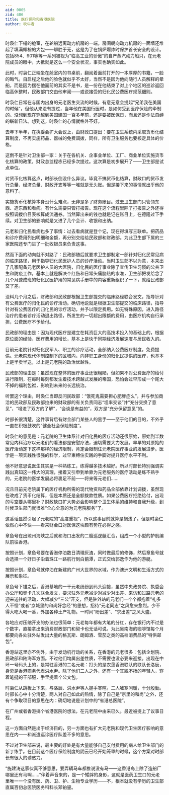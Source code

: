```yaml
---
aid: 0005
zid: 406
title: 医疗保险和省港医院
author: 吹牛者

---
```




  时袅仁下榻的舱室，在轮船远离动力机房的一端，房间朝向动力机房的一面墙还堆起了填满椰棕的大包——聊胜于无，这是为了在锅炉爆炸时保护首长安全的设计。包括854、901等等一系列被视为“临高工业的骄傲”的自产蒸汽动力船只，在元老院成员的眼中，大抵就是这么一个安全状况，事实也确实如此。

  此时，时袅仁正端坐在舱室内的书桌前，翻阅着面前打开的一本厚厚的书籍，一脸的晦气。自启程之后他的脸色就似乎不太好，当然不是因为他向随行人员解释的晕船，而是因为摆在他面前的其实不是书，是一份在他结束了对上个地区的巡诊返回临高休整时，民政部门交由他审阅——或说接受的归化民公费医疗规范细则。

  时袅仁日常在与国内出身的元老医生交流的时候，有意无意会提起“兄弟我在美国的时候”，但他从来没有提过，当年他在美国行医时，是如何受到医疗保险的牵制的。没想到现在穿越到美国建国一百多年前，还是要被医保日，而且还是作法自缚的崭新日法。想到这，时袅仁的心情就格外不好。

  去年下半年，在执委会扩大会议上，由财政口提出：要在卫生系统内采取货币化结算制度，不再实施药品、器械的免费调拨，同样，所有卫生服务也要核定具体的价格。

  这倒不是针对卫生部一家：关于在各机关、企事业单位、工厂、商业单位实施货币化核算的政策，财政总监程栋已经多次提过。这次算是初步展开了——卫生部是试点单位。

  对货币化核算这点，时部长倒没什么异议。毕竟不搞货币化结算，财政口的货币发行总量、经济总量、财政开支等等一堆就是无头账。但是接下来的事情就出乎他的意料了。

  实施货币化核算本身没什么难点，无非是多了财务账目。过去卫生部门只管领东西、造东西和看病。有什么需要只管打报告。现在这个流程里除了打报告之外还得按照调拨价目表核算成流通券。当然算出来的钱也就是记在账目上，在德隆过下手续。对卫生部的影响就是又进了几个会计、收银和出纳。

  元老和归化民看病也多了事情：过去看病就是登个记，现在得填写三联单。把药品和诊疗费用列出明细和金额，再分别交给给民政部和财政部。为此卫生部下属的三家医院还专门进了一批收银员来负责这事。

  然而下面的动向就不对路了：民政部随后就要求卫生部制定一部针对归化民常见病的临床路径，用于指导归化民医护人员的诊疗活动。当时卫生部不以为意，本来出了几家配备元老医护人员的大医院，归化民的医疗事业除了宣传卫生习惯的公共卫生和防疫工作，基本上就是解决个红伤和日常头痛脑热的水准，卫生部把发给念了几个月速成班的归化民医护用的常见病手册中的内容重新组织了一下，就给民政部交了差。

  没料几个月之后，财政部和民政部根据卫生部提交的临床路径联合发文，指导针对有公费医疗的归化民的诊疗活动。确切地说就是根据卫生部提交的临床路径，指导针对有公费医疗的归化民的诊疗活动，并予以限定费用。如无特殊原因，进入路径治疗的患者诊疗活动退出路径，所发生的一切超出限额的费用，由医疗机构自行承担，公费医疗不予给付。

  民政部的理由是：因为现代医疗是建立在耗资巨大的高技术投入的基础上的，根据原位面的经验，医疗费用的增长，基本上是快于同期经济发展速度与居民收入的。

  目前元老院针对归化民军人、职工的诊疗活动，全部纳入公费医疗制度，免费提供。元老院现代体制控制下的区域内，向非职工身份的归化民提供的医疗，也基本上是半卖半送，以上是元老院的政治优越性。

  民政部的理由是：虽然现在整体的医疗事业还很粗陋，但如果不对公费医疗的给付进行限制，在每时每刻都发生着技术跨越式发展的帝国，恐怕会过早形成一个尾大不掉的福利包袱，影响到未来的长远统治。

  听罢这个理由，时袅仁当即反问民政部：“饿死鬼需要担心肥胖症么”，并与参加商洽的民政部及民政部拉来的财政部的有关负责同志“坦率交谈”并“充分交换了意见”，“增进了双方的了解”，“会谈是有益的”，双方是“充分保留意见”的。

  时部长很清楚，这件事背后有财金部门某些人的黑手——至于他们的目的，不外乎一直在积极鼓吹的“健全社会保险制度”。

  时袅仁的意见是：元老院的卫生体系针对归化民的医疗活动还很原始，原始到半数常见内科治疗以元老们的看法都是安慰疗法，迫切需要大力发展。早早的对原始的医疗活动定下这样那样的经济限制，肯定会限制住元老院医疗事业的发展进步。医学是一项实践性很强的科学，过早束缚住实践的手脚对提升医疗水平不利。

  他不好意思说医生其实是一种熟练工，练得越多技术越好。所以时部长特别强调实践出真知这一伟大的真理，接着又引申到单靠为元老服务的医疗活动是练不熟手的，元老院的医学发展必将裹足不前——将来等元老们……

  况且目前元老院属下的医疗机构所需的现代物资和药品全部依靠计划调拨，虽然现在改成了货币化结算，但是本质还是全额拨款性质。如果公费医疗拒绝给付，出现的亏空要从哪里补？财政缺口扩大势必会影响整个卫生体系的维持和自我升级，到时候卫生部门就很难“全心全意的为元老院服务”了。

  这番话显然引起了元老院的“高度重视”，所以这事目前就算是搁浅了。但是时袅仁依然心中不快——看来财金口对医保这块颇有势在必得之感。

  章鱼号在出琼州海峡之后就和海口出发的二艘巡逻艇汇合，组成一个小型的护航编队前往香港。

  按照计划，章鱼号要在香港停泊数日清理灰渣，同时做最后的修饰，然后章鱼号就会选择一个好日子沿着珠江一路航行到白鹅潭，正式交给郭逸作为他的游艇。

  按照计划，章鱼号就停泊在新建的广州大世界的水域，作为澳洲文明和生活方式的展示和象征。

  章鱼号下锚之后，香港基地的一干元老纷纷到码头迎接，虽然中央政务院、执委会办公厅和契卡几次联合发文，要求驻外元老减少对减少对出差、来访和过路元老的迎来送往的活动，大幅减少“三公”开支，但是驻外站的元老们一个个都抱着“礼多人不怪”或者“京城里的和尚好念经”的思想，招待“元老同志”之风愈来愈烈。少不得大吃大喝一番，外加各种土产礼物。一时间“盼出差”、“求出差”之风大盛。

  各地应对压缩开支的办法也很简单：元老每年都有大笔的分红，存在银行内不过是个数字，直接拿出来消费财政部门和契卡也无话可说。为此吴南海的咖啡馆每个月都要向各处驻外站发出大量的格瓦斯、朗姆酒、雪茄之类的高档消费品的“特供邮包”。

  香港站这里亦不例外，由于发动机行动的关系，在香港的元老很多：包括企划院、民政部和陆海军方面。不过他们均属出差性质，不需要也没必要来迎接。出现在中环一号码头上的，是常驻香港的二名元老：打头的是农垦香港联队的联队长洛辰，身旁是香港商务代表洪水尹。除了他们二人之外，还有一个其貌不扬的年轻人，穿着笔挺的干部服，手里提着个公文包。

  时袅仁从跳板上下来，与洛辰、洪水尹等人握手寒暄。二人嘘寒问暖，十分殷勤。时部长心中十分清楚，两人对自己如此的热情，除了自己是“京里的和尚”之外，还有个争取项目的意思在内：确切地说是计划中的“省港总医院”。

  在广州或者香港搞个省港医院的想法，在元老院中由来已久。最近被提上了议事日程。

  这一方面自然是出于经济目的，另一方面也有扩大元老院和现代卫生医疗影响的意思在内——和派遣巡诊医疗队差不多的意思。

  不过对卫生部来说，最主要的好处是有大量能够自己支付费用的病人给卫生部门的新丁练手。在目前这个医疗保险制度的阴云已经开始笼罩的时候，这个方案对时部长有很大的诱惑力。

  “施建涛这家伙真不够意思，要弄辆马车都推说没有马——这香港岛上除了造船厂哪里还有马啊……”伴着声音来的，是一个矮胖的身影，这就是医药卫生口的元老里唯一一个没有医、药、卫、护、生物专业学历——不，根本就没有学历的卫生部直属百仞总医院医务科科长邓铂鋆。



